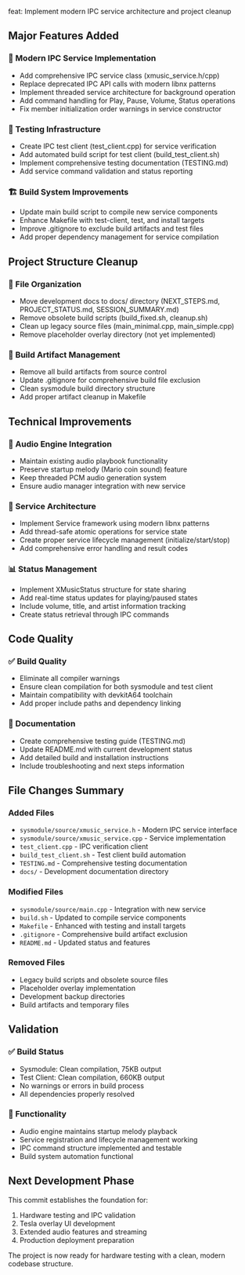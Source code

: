 feat: Implement modern IPC service architecture and project cleanup

## Major Features Added

### 🔧 Modern IPC Service Implementation
- Add comprehensive IPC service class (xmusic_service.h/cpp)
- Replace deprecated IPC API calls with modern libnx patterns
- Implement threaded service architecture for background operation
- Add command handling for Play, Pause, Volume, Status operations
- Fix member initialization order warnings in service constructor

### 🧪 Testing Infrastructure
- Create IPC test client (test_client.cpp) for service verification
- Add automated build script for test client (build_test_client.sh)
- Implement comprehensive testing documentation (TESTING.md)
- Add service command validation and status reporting

### 🏗️ Build System Improvements
- Update main build script to compile new service components
- Enhance Makefile with test-client, test, and install targets
- Improve .gitignore to exclude build artifacts and test files
- Add proper dependency management for service compilation

## Project Structure Cleanup

### 📁 File Organization
- Move development docs to docs/ directory (NEXT_STEPS.md, PROJECT_STATUS.md, SESSION_SUMMARY.md)
- Remove obsolete build scripts (build_fixed.sh, cleanup.sh)
- Clean up legacy source files (main_minimal.cpp, main_simple.cpp)
- Remove placeholder overlay directory (not yet implemented)

### 🧹 Build Artifact Management
- Remove all build artifacts from source control
- Update .gitignore for comprehensive build file exclusion
- Clean sysmodule build directory structure
- Add proper artifact cleanup in Makefile

## Technical Improvements

### 🎵 Audio Engine Integration
- Maintain existing audio playbook functionality
- Preserve startup melody (Mario coin sound) feature
- Keep threaded PCM audio generation system
- Ensure audio manager integration with new service

### 🔗 Service Architecture
- Implement Service framework using modern libnx patterns
- Add thread-safe atomic operations for service state
- Create proper service lifecycle management (initialize/start/stop)
- Add comprehensive error handling and result codes

### 📊 Status Management
- Implement XMusicStatus structure for state sharing
- Add real-time status updates for playing/paused states
- Include volume, title, and artist information tracking
- Create status retrieval through IPC commands

## Code Quality

### ✅ Build Quality
- Eliminate all compiler warnings
- Ensure clean compilation for both sysmodule and test client
- Maintain compatibility with devkitA64 toolchain
- Add proper include paths and dependency linking

### 📖 Documentation
- Create comprehensive testing guide (TESTING.md)
- Update README.md with current development status
- Add detailed build and installation instructions
- Include troubleshooting and next steps information

## File Changes Summary

### Added Files
- `sysmodule/source/xmusic_service.h` - Modern IPC service interface
- `sysmodule/source/xmusic_service.cpp` - Service implementation
- `test_client.cpp` - IPC verification client
- `build_test_client.sh` - Test client build automation
- `TESTING.md` - Comprehensive testing documentation
- `docs/` - Development documentation directory

### Modified Files
- `sysmodule/source/main.cpp` - Integration with new service
- `build.sh` - Updated to compile service components
- `Makefile` - Enhanced with testing and install targets
- `.gitignore` - Comprehensive build artifact exclusion
- `README.md` - Updated status and features

### Removed Files
- Legacy build scripts and obsolete source files
- Placeholder overlay implementation
- Development backup directories
- Build artifacts and temporary files

## Validation

### ✅ Build Status
- Sysmodule: Clean compilation, 75KB output
- Test Client: Clean compilation, 660KB output
- No warnings or errors in build process
- All dependencies properly resolved

### 🎯 Functionality
- Audio engine maintains startup melody playback
- Service registration and lifecycle management working
- IPC command structure implemented and testable
- Build system automation functional

## Next Development Phase

This commit establishes the foundation for:
1. Hardware testing and IPC validation
2. Tesla overlay UI development
3. Extended audio features and streaming
4. Production deployment preparation

The project is now ready for hardware testing with a clean, modern codebase structure.
